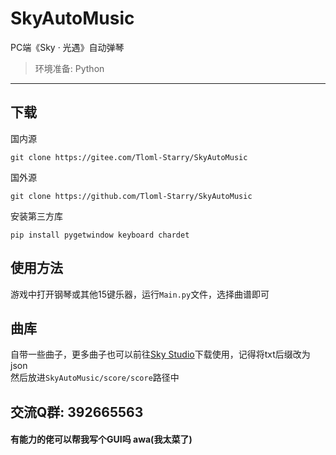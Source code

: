 # SkyAutoMusic

PC端《Sky · 光遇》自动弹琴
> 环境准备: Python
---

## 下载
国内源
```
git clone https://gitee.com/Tloml-Starry/SkyAutoMusic
```
国外源
```
git clone https://github.com/Tloml-Starry/SkyAutoMusic
```

安装第三方库
```
pip install pygetwindow keyboard chardet
```

## 使用方法
游戏中打开钢琴或其他15键乐器，运行`Main.py`文件，选择曲谱即可

## 曲库
自带一些曲子，更多曲子也可以前往[Sky Studio](https://skystudio.app/)下载使用，记得将txt后缀改为json  
然后放进`SkyAutoMusic/score/score`路径中

## 交流Q群: 392665563  

#### 有能力的佬可以帮我写个GUI吗 awa(我太菜了)
